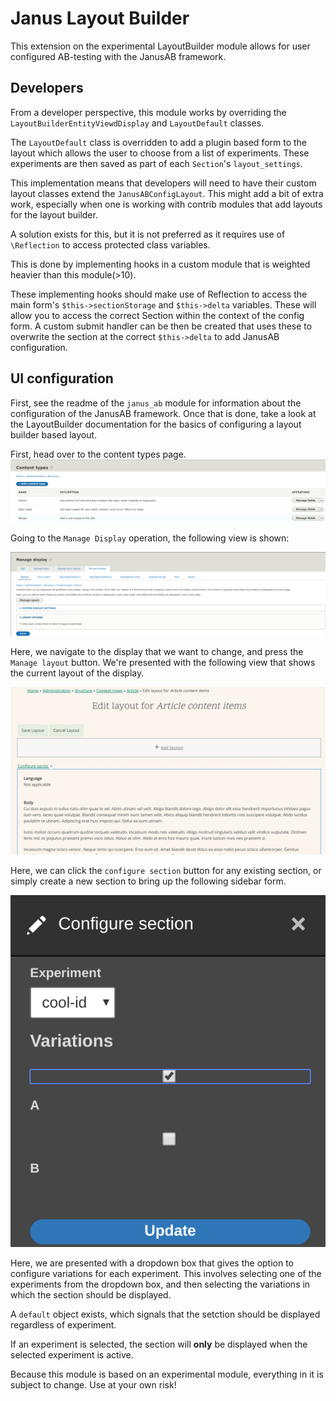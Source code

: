 # Janus Layout Builder 
This extension on the experimental LayoutBuilder module allows for user configured AB-testing
with the JanusAB framework. 

## Developers
From a developer perspective, this module works by overriding the `LayoutBuilderEntityViewdDisplay`
and `LayoutDefault` classes. 

The `LayoutDefault` class is overridden to add a plugin based form to the layout which
allows the user to choose from a list of experiments.
These experiments are then saved as part of each `Section`'s `layout_settings`.

This implementation means that developers will need to have their custom layout 
classes extend the `JanusABConfigLayout`. This might add a bit of extra work, 
especially when one is working with contrib modules that add layouts for the layout builder.

A solution exists for this, but it is not preferred as it requires use of 
`\Reflection` to access protected class variables.

This is done by implementing  hooks in a custom module that is weighted
heavier than this module(>10).

These implementing hooks should make use of Reflection to access the main form's `$this->sectionStorage`
and `$this->delta` variables.
These will allow you to access the correct Section within the context of the config form.
A custom submit handler can be then be created that uses these to overwrite the section at the correct
`$this->delta` to add JanusAB configuration.

## UI configuration
First, see the readme of the `janus_ab` module for information about the configuration of 
the JanusAB framework. Once that is done, take a look at the LayoutBuilder documentation
for the basics of configuring a layout builder based layout.

First, head over to the content types page.
![content-type-view](../../docs/images/layout-builder-content-types.png)

Going to the `Manage Display` operation, the following view is shown:

![manage-display-view](../..//docs/images/layout-builder-manage-display.png)

Here, we navigate to the display that we want to change, and press the `Manage layout` button.
We're presented with the following view that shows the current layout of the display.

![edit-layout-view](../../docs/images/layout-builder-edit-layout.png)

Here, we can click the `configure section` button for any existing section, or simply create a new section to bring up the following sidebar form.

![configure-section](../../docs/images/layout-builder-configure-section.png)

Here, we are presented with a dropdown box that gives the option to configure variations for each experiment. 
This involves selecting one of the experiments from the dropdown box, and then selecting the variations in which the section should be displayed.

A `default` object exists, which signals that the setction should be displayed regardless of experiment.

If an experiment is selected, the section will **only** be displayed when the selected experiment is active. 

Because this module is based on an experimental module, everything in it is subject to change. Use at your own risk! 
